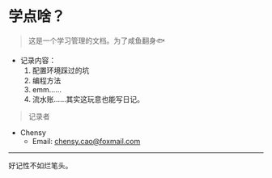 # 学点啥？

> 这是一个学习管理的文档。为了咸鱼翻身🐟
    
- 记录内容：
    1. 配置环境踩过的坑
    2. 编程方法
    3. emm……
    4. 流水账……其实这玩意也能写日记。

> 记录者

- Chensy
    - Email: chensy.cao@foxmail.com

---
好记性不如烂笔头。

